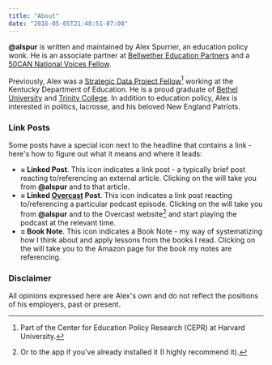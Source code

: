 ```yaml
---
title: "About"
date: "2016-05-05T21:48:51-07:00"
---
```


**@alspur** is written and maintained by Alex Spurrier, an education policy wonk. He is an associate partner at [Bellwether Education Partners](https://bellwethereducation.org) and a [50CAN National Voices Fellow](https://50can.org/programs/fellowships/2021cohort/).

Previously, Alex was a [Strategic Data Project Fellow](http://sdp.cepr.harvard.edu)[^1] working at the Kentucky Department of Education. He is a proud graduate of [Bethel University](http://www.bethel.edu) and [Trinity College](http://www.trincoll.edu). In addition to education policy, Alex is interested in politics, lacrosse, and his beloved New England Patriots.

### Link Posts

Some posts have a special icon next to the headline that contains a link - here's how to figure out what it means and where it leads:

- <i class="fa fa-link" aria-hidden="true"></i> **= Linked Post**. This icon indicates a link post - a typically brief post reacting to/referencing an external article. Clicking on the <i class="fa fa-link" aria-hidden="true"></i> will take you from **@alspur** and to that article.
- <i class="fa fa-rss" aria-hidden="true"></i> **= Linked [Overcast](http://overcast.fm) Post**. This icon indicates a link post reacting to/referencing a particular podcast episode. Clicking on the <i class="fa fa-rss" aria-hidden="true"></i> will take you from **@alspur** and to the Overcast website[^2] and start playing the podcast at the relevant time.
- <i class="fa fa-book" aria-hidden="true"></i> **= Book Note**. This icon indicates a Book Note - my way of systematizing how I think about and apply lessons from the books I read. Clicking on the <i class="fa fa-book" aria-hidden="true"></i> will take you to the Amazon page for the book my notes are referencing.

### Disclaimer

All opinions expressed here are Alex's own and do not reflect the positions of his employers, past or present. 

[^1]: Part of the Center for Education Policy Research (CEPR) at Harvard University.

[^2]: Or to the app if you've already installed it (I highly recommend it). 